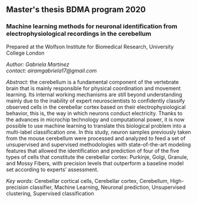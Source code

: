 ## Master's thesis BDMA program 2020

### Machine learning methods for neuronal identification from electrophysiological recordings in the cerebellum

Prepared at the Wolfson Institute for Biomedical Research, University College London

_Author: Gabriela Martinez_ \
_contact: airamgabriela17@gmail.com_

_Abstract:_ the cerebellum is a fundamental component of the vertebrate brain that
is mainly responsible for physical coordination and movement learning. Its internal
working mechanisms are still beyond understanding mainly due to the inability of
expert neuroscientists to confidently classify observed cells in the cerebellar cortex
based on their electrophysiological behavior, this is, the way in which neurons
conduct electricity. Thanks to the advances in microchip technology and computational
power, it is now possible to use machine learning to translate this biological
problem into a multi-label classification one. In this study, neuron samples previously
taken from the mouse cerebellum were processed and analyzed to feed a set of
unsupervised and supervised methodologies with state-of-the-art modeling features
that allowed the identification and prediction of four of the five types of cells that
constitute the cerebellar cortex: Purkinje, Golgi, Granule, and Mossy Fibers, with
precision levels that outperform a baseline model set according to experts’ assessment. 

_Key words:_ Cerebellar cortical cells, Cerebellar cortex, Cerebellum, High-precision
classifier, Machine Learning, Neuronal prediction, Unsupervised clustering, Supervised
classification
